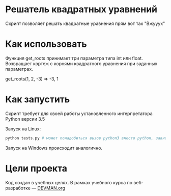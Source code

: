 # Решатель квадратных уравнений

Скрипт позволяет решать квадратные уравнения прям вот так "Вжууух"

# Как использовать

Функция get_roots принимает три параметра типа int или float. 
Возвращает кортеж с корнями квадратного уравнения при заданных параметрах.

get_roots(1, 2, -3) => -3, 1 

# Как запустить

Скрипт требует для своей работы установленного интерпретатора Python версии 3.5

Запуск на Linux:

```bash
python tests.py # может понадобиться вызов python3 вместо python, зависит от настроек операционной системы
```

Запуск на Windows происходит аналогично.

# Цели проекта

Код создан в учебных целях. В рамках учебного курса по веб-разработке ― [DEVMAN.org](https://devman.org)
